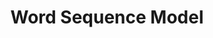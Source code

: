 ---
title: "Word Sequence Model"

categories: ['']

tags: ['Word', 'Sequence', 'Model']

arabic: ['نموذج تسلسل الكلمات']

publishers: ['المعالجة اﻵلية للنصوص العربية']

types: "word"

slug: ""
---